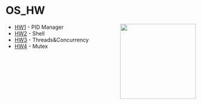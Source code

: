 # OS_HW


<img align="right" src="https://media.giphy.com/media/v1.Y2lkPTc5MGI3NjExa2t6ZWJlNm5yaW55MThpeWdwdjZvaXRwbDkzdHV3MXF4NHdwbHRreCZlcD12MV9pbnRlcm5hbF9naWZfYnlfaWQmY3Q9cw/ZbNJojSbuJvIIVGl2t/giphy.gif" width="200"/>



* [HW1](HW1) - PID Manager
* [HW2](HW2) - Shell
* [HW3](HW3) - Threads&Concurrency
* [HW4](HW4) - Mutex

